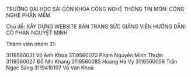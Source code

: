 TRƯỜNG ĐẠI HỌC SÀI GÒN
KHOA CÔNG NGHỆ THÔNG TIN
MÔN: CÔNG NGHỆ PHẦN MỀM

Chủ đề: XÂY DỰNG WEBSITE BÁN TRANG SỨC
GIẢNG VIÊN HƯỚNG DẪN: CÔ PHAN NGUYỆT MINH

Thành viên nhóm 31:

3119560031 Võ Anh Khoa
3119560070 Phạm Nguyễn Minh Thuận
3119560027 Đỗ Nhỉ Khang
3119560085 Hoàng Hà Vy
3119560058 Trần Ngọc Sáng
3119410197 Võ Văn Khoa

